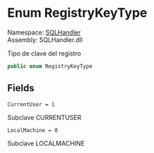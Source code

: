 # <a id="SQLHandler_RegistryKeyType"></a> Enum RegistryKeyType

Namespace: [SQLHandler](SQLHandler.md)  
Assembly: SQLHandler.dll  

Tipo de clave del registro

```csharp
public enum RegistryKeyType
```

## Fields

`CurrentUser = 1` 

Subclave CURRENTUSER



`LocalMachine = 0` 

Subclave LOCALMACHINE



